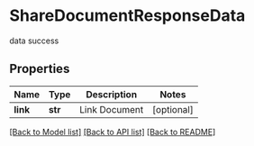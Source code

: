 # ShareDocumentResponseData

data success
## Properties
Name | Type | Description | Notes
------------ | ------------- | ------------- | -------------
**link** | **str** | Link Document | [optional] 

[[Back to Model list]](../README.md#documentation-for-models) [[Back to API list]](../README.md#documentation-for-api-endpoints) [[Back to README]](../README.md)



